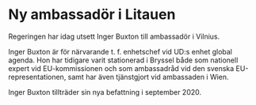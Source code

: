 # Ny ambassadör i Litauen

Regeringen har idag utsett Inger Buxton till ambassadör i Vilnius.

Inger Buxton är för närvarande t. f. enhetschef vid UD:s enhet global agenda. Hon har tidigare varit stationerad i Bryssel både som nationell expert vid EU-kommissionen och som ambassadråd vid den svenska EU-representationen, samt har även tjänstgjort vid ambassaden i Wien.

Inger Buxton tillträder sin nya befattning i september 2020.
